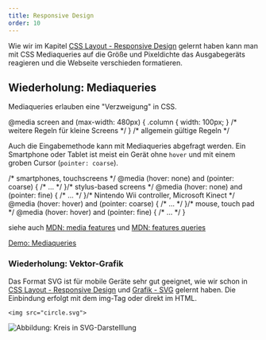 ```yaml
---
title: Responsive Design
order: 10
---
```


Wie wir im Kapitel [CSS Layout - Responsive Design](/css-layout/responsive-design/) gelernt
haben kann man mit CSS Mediaqueries auf die Größe und Pixeldichte das Ausgabegeräts reagieren
und die Webseite verschieden formatieren.

## Wiederholung: Mediaqueries

Mediaqueries erlauben eine "Verzweigung" in CSS.

<css caption="CSS mit Mediaqueries">
@media screen and (max-width: 480px) {
  .column {
    width: 100px;
  }
  /* weitere Regeln für kleine Screens */
}
/* allgemein gültige Regeln */
</css>

Auch die Eingabemethode kann mit Mediaqueries abgefragt werden.
Ein Smartphone oder Tablet ist meist ein Gerät ohne `hover` und
mit einem groben Cursor (`pointer: coarse`).

<css caption="CSS Medaqueries für color-scheme">
/* smartphones, touchscreens */
@media (hover: none) and (pointer: coarse) {
    /* ... */
}/* stylus-based screens */
@media (hover: none) and (pointer: fine) {
    /* ... */
}/* Nintendo Wii controller, Microsoft Kinect */
@media (hover: hover) and (pointer: coarse) {
    /* ... */
}/* mouse, touch pad */
@media (hover: hover) and (pointer: fine) {
    /* ... */
}
</css>

siehe auch [MDN: media features](https://developer.mozilla.org/en-US/docs/Web/CSS/Media_Queries/Using_media_queries#Media_features) und [MDN: features queries](https://developer.mozilla.org/en-US/docs/Web/CSS/@supports)

[Demo: Mediaqueries](/images/mobile/responsive/mediaqueries.html)

### Wiederholung: Vektor-Grafik

Das Format SVG ist für mobile Geräte sehr gut geeignet, wie wir schon in
[CSS Layout - Responsive Design](/css-layout/responsive/#slide-9) und
[Grafik - SVG](/grafik/svg/) gelernt haben. Die Einbindung erfolgt mit dem img-Tag oder direkt im HTML.

    <img src="circle.svg">

![Abbildung: Kreis in SVG-Darstelllung](/images/circle.svg)
